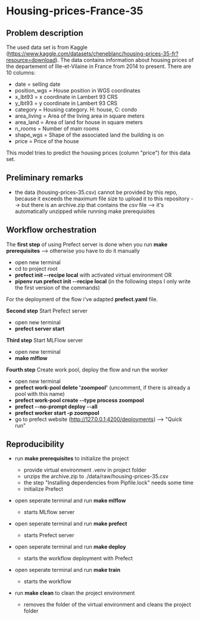 # Housing-prices-France-35

## Problem description
The used data set is from Kaggle (https://www.kaggle.com/datasets/cheneblanc/housing-prices-35-fr?resource=download). The data contains information about housing prices of the departement of Ille-et-Vilaine in France from 2014 to present.
There are 10 columns:
- date  =   selling date
- position_wgs  =   House position in WGS coordinates
- x_lbt93   =   x coordinate in Lambert 93 CRS
- y_lbt93   =   y coordinate in Lambert 93 CRS
- category  =   Housing category. H: house, C: condo
- area_living   =  Area of the living area in square meters
- area_land =   Area of land for house in square meters
- n_rooms   =   Number of main rooms
- shape_wgs =   Shape of the associated land the building is on
- price     =   Price of the house

This model tries to predict the housing prices (column "price") for this data set.

## Preliminary remarks
- the data (housing-prices-35.csv) cannot be provided by this repo, because it exceeds the maximum file size to upload it to this repository --> but there is an archive.zip that contains the csv file --> it's automatically unzipped while running make prerequisites

## Workflow orchestration
The **first step** of using Prefect server is done when you run **make prerequisites** --> otherwise you have to do it manually
- open new terminal
- cd to project root
- **prefect init --recipe local** with activated virtual environment OR
- **pipenv run prefect init --recipe local**
(in the following steps I only write the first version of the commands)

For the deployment of the flow i've adapted **prefect.yaml** file.

**Second step** Start Prefect server
- open new terminal
- **prefect server start**

**Third step** Start MLFlow server
- open new terminal
- **make mlflow**

**Fourth step** Create work pool, deploy the flow and run the worker
- open new terminal
- **prefect work-pool delete 'zoompool'** (uncomment, if there is already a pool with this name)
- **prefect work-pool create --type process zoompool**
- **prefect --no-prompt deploy --all**
- **prefect worker start -p zoompool**
- go to prefect website (http://127.0.0.1:4200/deployments) --> "Quick run"

## Reproducibility
- run **make prerequisites** to initialize the project
    * provide virtual environment .venv in project folder
    * unzips the archive.zip to ./data/raw/housing-prices-35.csv
    * the step "Installing dependencies from Pipfile.lock" needs some time
    * initialize Prefect

- open seperate terminal and run **make mlflow**
    * starts MLflow server

- open seperate terminal and run **make prefect**
    * starts Prefect server

- open seperate terminal and run **make deploy**
    * starts the workflow deployment with Prefect

- open seperate terminal and run **make train**
    * starts the workflow

- run **make clean** to clean the project environment
    * removes the folder of the virtual environment and cleans the project folder